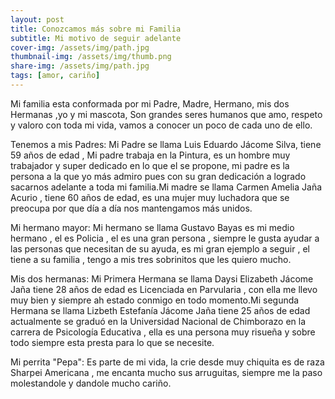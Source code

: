 ```yaml
---
layout: post
title: Conozcamos más sobre mi Familia
subtitle: Mi motivo de seguir adelante
cover-img: /assets/img/path.jpg
thumbnail-img: /assets/img/thumb.png
share-img: /assets/img/path.jpg
tags: [amor, cariño]
---
```

Mi familia esta conformada por mi Padre, Madre, Hermano, mis dos Hermanas ,yo y mi mascota, Son grandes seres humanos que amo, respeto y valoro con toda mi vida, vamos a conocer un poco de cada uno de ello.

Tenemos a mis Padres: Mi Padre se llama Luis Eduardo Jácome Silva, tiene 59 años de edad , Mi padre trabaja en la Pintura, es un hombre muy trabajador y super dedicado en lo que el se propone, mi padre es la persona a la que yo más admiro pues con su gran dedicación a logrado sacarnos adelante a toda mi familia.Mi madre se llama Carmen Amelia Jaña Acurio , tiene 60 años de edad, es una mujer muy luchadora que se preocupa por que día a día nos mantengamos más unidos. 

Mi hermano mayor: Mi hermano se llama Gustavo Bayas es mi medio hermano , el es Policia , el es una gran persona , siempre le gusta ayudar a las personas que necesitan de su ayuda, es mi gran ejemplo a seguir , el tiene a su familia , tengo a mis tres sobrinitos que les quiero mucho.

Mis dos hermanas: Mi Primera Hermana se llama Daysi Elizabeth Jácome Jaña tiene 28 años de edad es Licenciada en Parvularia , con ella me llevo muy bien y siempre ah estado conmigo en todo momento.Mi segunda Hermana se llama Lizbeth Estefanía Jácome Jaña tiene 25 años de edad actualmente se graduó en la Universidad Nacional de Chimborazo en la carrera de Psicología Educativa , ella es una persona muy risueña y sobre todo siempre esta presta para lo que se necesite.

Mi perrita "Pepa": Es parte de mi vida, la crie desde muy chiquita es de raza Sharpei Americana , me encanta mucho sus arruguitas, siempre me la paso molestandole y dandole mucho cariño.
